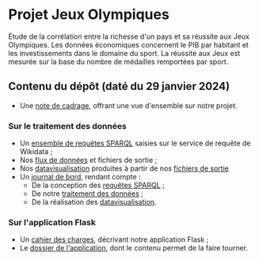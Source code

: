 # Projet Jeux Olympiques
Étude de la corrélation entre la richesse d'un pays et sa réussite aux Jeux Olympiques. Les données économiques concernent le PIB par habitant et les investissements dans le domaine du sport. La réussite aux Jeux est mesurée sur la base du nombre de médailles remportées par sport.

## Contenu du dépôt (daté du 29 janvier 2024)

- Une [note de cadrage](Note-de-cadrage.pdf), offrant une vue d'ensemble sur notre projet.

### Sur le traitement des données

- Un [ensemble de requêtes SPARQL](Requetes-SPARQL) saisies sur le service de requête de Wikidata ;
- Nos [flux de données](Flux-et-datasets) et fichiers de sortie ;
- Nos [datavisualisation](Datavisualisations) produites à partir de nos [fichiers de sortie](Flux-et-datasets)
- Un [journal de bord](Journal-de-bord/Journal-de-bord.pdf), rendant compte :
  - De la conception des [requêtes SPARQL](Requetes-SPARQL) ;
  - De notre [traitement des données](Flux-et-datasets) ;
  - De la réalisation des [datavisualisation](Datavisualisations).

### Sur l'application Flask

- Un [cahier des charges](Cahier-des-charges/cahier_des_charges.pdf), décrivant notre application Flask ;
- Le [dossier de l'application](Application-flask), dont le contenu permet de la faire tourner.
